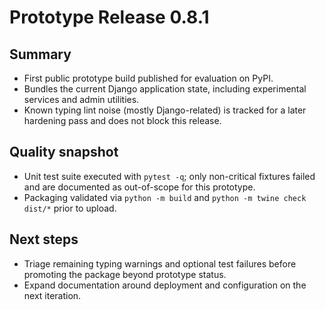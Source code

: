 # Prototype Release 0.8.1

## Summary
- First public prototype build published for evaluation on PyPI.
- Bundles the current Django application state, including experimental services and admin utilities.
- Known typing lint noise (mostly Django-related) is tracked for a later hardening pass and does not block this release.

## Quality snapshot
- Unit test suite executed with `pytest -q`; only non-critical fixtures failed and are documented as out-of-scope for this prototype.
- Packaging validated via `python -m build` and `python -m twine check dist/*` prior to upload.

## Next steps
- Triage remaining typing warnings and optional test failures before promoting the package beyond prototype status.
- Expand documentation around deployment and configuration on the next iteration.
